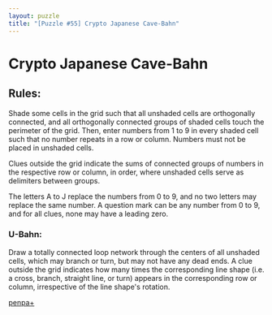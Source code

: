 ```yaml
---
layout: puzzle
title: "[Puzzle #55] Crypto Japanese Cave-Bahn"
---
```


# Crypto Japanese Cave-Bahn

## Rules:

Shade some cells in the grid such that all unshaded cells are orthogonally connected, and all orthogonally connected groups of shaded cells touch the perimeter of the grid. Then, enter numbers from 1 to 9 in every shaded cell such that no number repeats in a row or column. Numbers must not be placed in unshaded cells.

Clues outside the grid indicate the sums of connected groups of numbers in the respective row or column, in order, where unshaded cells serve as delimiters between groups.

The letters A to J replace the numbers from 0 to 9, and no two letters may replace the same number. A question mark can be any number from 0 to 9, and for all clues, none may have a leading zero. 

### U-Bahn:

Draw a totally connected loop network through the centers of all unshaded cells, which may branch or turn, but may not have any dead ends. A clue outside the grid indicates how many times the corresponding line shape (i.e. a cross, branch, straight line, or turn) appears in the corresponding row or column, irrespective of the line shape's rotation.

[penpa+](https://tinyurl.com/27lpsdh5)
